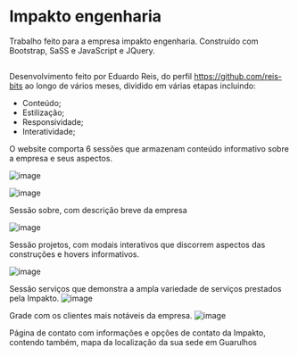 # Impakto engenharia

Trabalho feito para a empresa impakto engenharia. Construído com Bootstrap, SaSS e JavaScript e JQuery.
##

Desenvolvimento feito por Eduardo Reis, do perfil https://github.com/reis-bits ao longo de vários meses, dividido em várias etapas incluindo:


- Conteúdo; <br>
- Estilização; <br>
- Responsividade; <br>
- Interatividade; <br>

O website comporta 6 sessões que armazenam conteúdo informativo sobre a empresa e seus aspectos.

![image](https://github.com/user-attachments/assets/534122db-40c0-4e65-8d65-cfa29f04ca8f)

![image](https://github.com/user-attachments/assets/c442fbe7-df9d-4ba2-a5a4-84594a1d8fa8)

Sessão sobre, com descrição breve da empresa

![image](https://github.com/user-attachments/assets/5a8792e1-caf2-4b03-b05e-942eed1c8199)

Sessão projetos, com modais interativos que discorrem aspectos das construções e hovers informativos.

![image](https://github.com/user-attachments/assets/e1789d5e-54a4-4d8d-b135-565e71bcb473)

Sessão serviços que demonstra a ampla variedade de serviços prestados pela Impakto.
![image](https://github.com/user-attachments/assets/a1543472-c992-417b-bc7e-f2a86e6d4023)

Grade com os clientes mais notáveis da empresa.
![image](https://github.com/user-attachments/assets/4fe76699-1707-4d18-b6d1-52489259362f)

Página de contato com informações e opções de contato da Impakto, contendo também, mapa da localização da sua sede em Guarulhos

